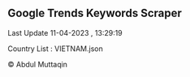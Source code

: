 

## Google Trends Keywords Scraper 
 
Last Update 11-04-2023 , 13:29:19

Country List :
VIETNAM.json



© Abdul Muttaqin 
